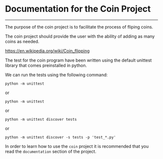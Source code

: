 # Documentation for the Coin Project
---

The purpose of the coin project is to facilitate the process of fliping coins.

The coin project should provide the user with the ability of adding as many coins as needed.

https://en.wikipedia.org/wiki/Coin_flipping

The test for the coin program have been written using the default unittest library that comes preinstalled in python.

We can run the tests using the following command:

`python -m unittest`

or

`python -m unittest`

or

`python -m unittest discover tests`

or 

`python -m unittest discover -s tests -p 'test_*.py'`

In order to learn how to use the `coin` project it is recommended that you read the `documentation` section of the project.